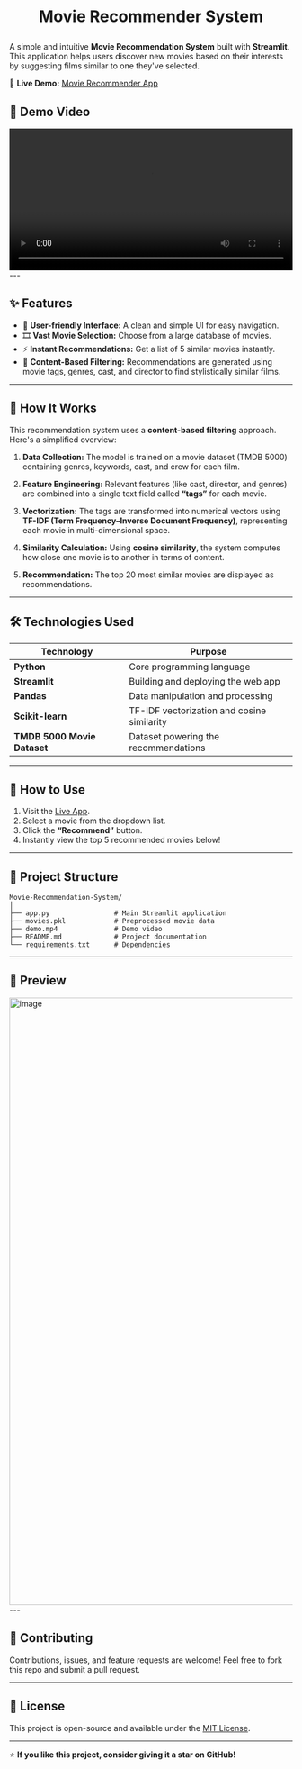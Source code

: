 # <p align='center'>Movie Recommender System</p>

A simple and intuitive **Movie Recommendation System** built with **Streamlit**.
This application helps users discover new movies based on their interests by suggesting films similar to one they've selected.

🔗 **Live Demo:** [Movie Recommender App](https://movie-recommendation-system-gzi2prtm5gxqq5hjnthstd.streamlit.app/)


## 🎥 Demo Video

<video width="100%" controls>
  <source src="https://github.com/Jaikumarvanjare/Movie-Recommendation-System/raw/main/Demo.mp4" type="video/mp4">
  Your browser does not support the video tag.
</video>
---

## ✨ Features

* 🎨 **User-friendly Interface:** A clean and simple UI for easy navigation.
* 🎞️ **Vast Movie Selection:** Choose from a large database of movies.
* ⚡ **Instant Recommendations:** Get a list of 5 similar movies instantly.
* 🧩 **Content-Based Filtering:** Recommendations are generated using movie tags, genres, cast, and director to find stylistically similar films.

---

## 🧠 How It Works

This recommendation system uses a **content-based filtering** approach. Here's a simplified overview:

1. **Data Collection:**
   The model is trained on a movie dataset (TMDB 5000) containing genres, keywords, cast, and crew for each film.

2. **Feature Engineering:**
   Relevant features (like cast, director, and genres) are combined into a single text field called **“tags”** for each movie.

3. **Vectorization:**
   The tags are transformed into numerical vectors using **TF-IDF (Term Frequency–Inverse Document Frequency)**, representing each movie in multi-dimensional space.

4. **Similarity Calculation:**
   Using **cosine similarity**, the system computes how close one movie is to another in terms of content.

5. **Recommendation:**
   The top 20 most similar movies are displayed as recommendations.

---

## 🛠️ Technologies Used

| Technology                  | Purpose                                    |
| --------------------------- | ------------------------------------------ |
| **Python**                  | Core programming language                  |
| **Streamlit**               | Building and deploying the web app         |
| **Pandas**                  | Data manipulation and processing           |
| **Scikit-learn**            | TF-IDF vectorization and cosine similarity |
| **TMDB 5000 Movie Dataset** | Dataset powering the recommendations       |

---

## 🚀 How to Use

1. Visit the [Live App](https://movie-recommendation-system-gzi2prtm5gxqq5hjnthstd.streamlit.app/).
2. Select a movie from the dropdown list.
3. Click the **“Recommend”** button.
4. Instantly view the top 5 recommended movies below!

---

## 📂 Project Structure

```
Movie-Recommendation-System/
│
├── app.py                # Main Streamlit application
├── movies.pkl            # Preprocessed movie data
├── demo.mp4              # Demo video
├── README.md             # Project documentation
└── requirements.txt      # Dependencies
```

---

## 📸 Preview

<img width="1919" height="1079" alt="image" src="https://github.com/user-attachments/assets/6f0fbce3-c6a2-4dc4-abd6-81a13284078e" />
---

## 🤝 Contributing

Contributions, issues, and feature requests are welcome!
Feel free to fork this repo and submit a pull request.

---

## 🧾 License

This project is open-source and available under the [MIT License](LICENSE).

---

⭐ **If you like this project, consider giving it a star on GitHub!**
